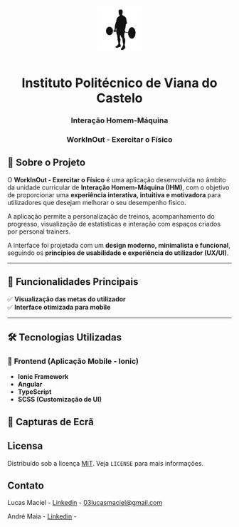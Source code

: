<br />
<p align="center">
  <div style="display: flex; justify-content: center; align-items: center;">
        <p align="center">
        <img src="src/assets/icon/favicon.svg" alt="WorkInOut Logo" width="100">
    </p>
  </div>

  <h1 align="center">Instituto Politécnico de Viana do Castelo</h1>

  <h3 align="center">Interação Homem-Máquina</h3>

  <h3 align="center">WorkInOut - Exercitar o Físico</h3>
</p>

## 📌 Sobre o Projeto

O **WorkInOut - Exercitar o Físico** é uma aplicação desenvolvida no âmbito da unidade curricular de **Interação Homem-Máquina (IHM)**, com o objetivo de proporcionar uma **experiência interativa, intuitiva e motivadora** para utilizadores que desejam melhorar o seu desempenho físico.

A aplicação permite a personalização de treinos, acompanhamento do progresso, visualização de estatísticas e interação com espaços criados por personal trainers.

A interface foi projetada com um **design moderno, minimalista e funcional**, seguindo os **princípios de usabilidade e experiência do utilizador (UX/UI)**.

---

## 🚀 Funcionalidades Principais

✅ **Visualização das metas do utilizador**  
✅ **Interface otimizada para mobile**  

---

## 🛠️ Tecnologias Utilizadas

### 🔹 **Frontend** (Aplicação Mobile - Ionic)
- **Ionic Framework**  
- **Angular**  
- **TypeScript**  
- **SCSS (Customização de UI)**   


## 📱 Capturas de Ecrã



## Licensa

Distribuído sob a licença [MIT][license-url]. Veja `LICENSE` para mais informações.

## Contato

Lucas Maciel - [Linkedin][linkedin-url] - 03lucasmaciel@gmail.com

André Maia - [Linkedin][linkedin-url2] - 


  <!-- LINKS & IMAGES -->

[license-url]: https://github.com/othneildrew/Best-README-Template/blob/master/LICENSE.txt
[linkedin-url]: https://www.linkedin.com/in/-lucasmaciel/
[linkedin-url2]: https://www.linkedin.com/in/andr%C3%A9-maia-3b2b84221/
